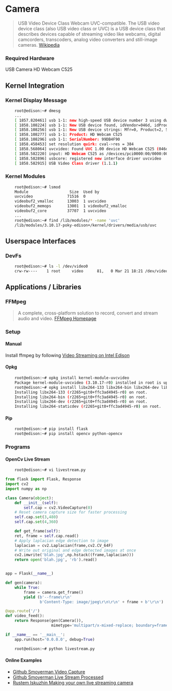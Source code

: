 
Camera
==

> USB Video Device Class Webcam UVC-compatible. The USB video device class (also USB video class or UVC) is a USB device class that describes devices capable of streaming video like webcams, digital camcorders, transcoders, analog video converters and still-image cameras. [Wikipedia](https://en.wikipedia.org/wiki/List_of_USB_video_class_devices)

### Required Hardware

USB Camera HD Webcam C525

## Kernel Integration

### Kernel Display Message

```sh
    root@edison:~# dmesg
    ...
    [ 1857.820461] usb 1-1: new high-speed USB device number 3 using dwc3-host
    [ 1858.108224] usb 1-1: New USB device found, idVendor=046d, idProduct=0826
    [ 1858.108256] usb 1-1: New USB device strings: Mfr=0, Product=2, SerialNumber=1
    [ 1858.108277] usb 1-1: Product: HD Webcam C525
    [ 1858.108296] usb 1-1: SerialNumber: 99DB4F90
    [ 1858.458453] set resolution quirk: cval->res = 384
    [ 1858.568064] uvcvideo: Found UVC 1.00 device HD Webcam C525 (046d:0826)
    [ 1858.582220] input: HD Webcam C525 as /devices/pci0000:00/0000:00:11.0/dwc3-host.2/usb1/1-1/1-1:1.2/input/input3
    [ 1858.582896] usbcore: registered new interface driver uvcvideo
    [ 1858.582915] USB Video Class driver (1.1.1)
```

### Kernel Modules

```sh
    root@edison:~# lsmod
    Module                  Size  Used by
    uvcvideo               71516  0 
    videobuf2_vmalloc      13003  1 uvcvideo
    videobuf2_memops       13001  1 videobuf2_vmalloc
    videobuf2_core         37707  1 uvcvideo
    ...
    root@edison:~# find /lib/modules/* -name 'uvc'
    /lib/modules/3.10.17-poky-edison+/kernel/drivers/media/usb/uvc
```

## Userspace Interfaces

### DevFs

```sh
    root@edison:~# ls -l /dev/video0
    crw-rw----    1 root     video      81,   0 Mar 21 18:21 /dev/video0
```
## Applications / Libraries

### FFMpeg

> A complete, cross-platform solution to record, convert and stream audio and video. [FFMpeg Homepage](https://www.ffmpeg.org/)

### Setup

#### Manual

Install ffmpeg by following [Video Streaming on Intel Edison](https://github.com/drejkim/edi-cam)

#### Opkg

```sh
    root@edison:~# opkg install kernel-module-uvcvideo
    Package kernel-module-uvcvideo (3.10.17-r0) installed in root is up to date.
    root@edison:~# opkg install libx264-133 libx264-bin libx264-dev libx264-staticdev
    Installing libx264-133 (r2265+git0+ffc3ad4945-r0) on root.
    Installing libx264-bin (r2265+git0+ffc3ad4945-r0) on root.
    Installing libx264-dev (r2265+git0+ffc3ad4945-r0) on root.
    Installing libx264-staticdev (r2265+git0+ffc3ad4945-r0) on root. 
```

#### Pip

```sh
    root@edison:~# pip install flask
    root@edison:~# pip install opencv python-opencv
```

### Programs

#### OpenCv Live Stream

```sh
    root@edison:~# vi livestream.py
```

```Python
from flask import Flask, Response
import cv2
import numpy as np

class Camera(object):
    def __init__(self):
        self.cap = cv2.VideoCapture(0)
    # Reset camera capture size for faster processing
	self.cap.set(3,480)
	self.cap.set(4,360)

    def get_frame(self):
	ret, frame = self.cap.read()
    # Apply laplacian edge detection to image
	laplacian = cv2.Laplacian(frame,cv2.CV_64F)
    # Write out original and edge detected images at once
	cv2.imwrite('blah.jpg',np.hstack((frame,laplacian)))
	return open('blah.jpg', 'rb').read()


app = Flask(__name__)

def gen(camera):
    while True:
        frame = camera.get_frame()
        yield (b'--frame\r\n'
               b'Content-Type: image/jpeg\r\n\r\n' + frame + b'\r\n')

@app.route('/')
def video_feed():
    return Response(gen(Camera()),
                    mimetype='multipart/x-mixed-replace; boundary=frame')

if __name__ == '__main__':
    app.run(host='0.0.0.0', debug=True)
```

```sh
    root@edison:~# python livestream.py
```
#### Online Examples

- [Github Smoyerman Video Capture](https://github.com/smoyerman/EdisonOpenCVVideo/blob/master/VideoCapture.py)
- [Github Smoyerman Live Stream Processed](https://raw.githubusercontent.com/smoyerman/EdisonWebVideoProcessed/master/LiveStreamProcessed.py)
- [Rustem Iskuzhin Making your own live streaming camera](http://rustemiskuzhin.com/?p=1)
